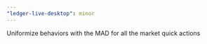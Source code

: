 ```yaml
---
"ledger-live-desktop": minor
---
```


Uniformize behaviors with the MAD for all the market quick actions
